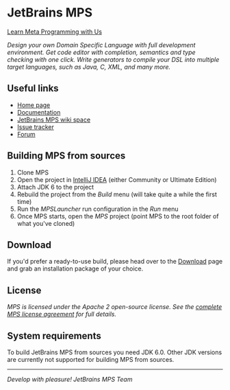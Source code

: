 JetBrains MPS
=============

[Learn Meta Programming with Us](http://www.jetbrains.com/mps/)

<i>Design your own Domain Specific Language with full development environment. Get code editor with completion, semantics and type checking with one click. Write generators to compile your DSL into multiple target languages, such as Java, C, XML, and many more.</i>

Useful links
------------

- [Home page](http://www.jetbrains.com/mps/)
- [Documentation](http://confluence.jetbrains.net/display/MPSD32/MPS+User%27s+Guide)
- [JetBrains MPS wiki space](http://confluence.jetbrains.com/display/MPS/Welcome+to+JetBrains+MPS+Space)
- [Issue tracker](http://www.jetbrains.net/tracker/issues/MPS)
- [Forum](http://forum.jetbrains.com/forum/Meta-Programming-System)


Building MPS from sources
-------------------------

1. Clone MPS
2. Open the project in [IntelliJ IDEA](http://www.jetbrains.com/idea) (either Community or Ultimate Edition)
3. Attach JDK 6 to the project
4. Rebuild the project from the _Build_ menu (will take quite a while the first time)
5. Run the _MPSLauncher_ run configuration in the _Run_ menu
6. Once MPS starts, open the _MPS_ project (point MPS to the root folder of what you've cloned)

Download
--------

If you'd prefer a ready-to-use build, please head over to the [Download](http://www.jetbrains.com/mps/download/) page and grab an installation package of your choice.

License
-------

_MPS is licensed under the Apache 2 open-source license. See the [complete MPS license agreement](http://www.jetbrains.com/mps/download/license.html) for full details._

System requirements
-------------------

To build JetBrains MPS from sources you need JDK 6.0. Other JDK versions are currently not supported for building MPS from sources.


----------------------
_Develop with pleasure!
JetBrains MPS Team_
